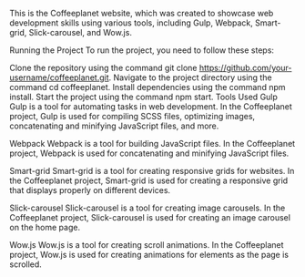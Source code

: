 
This is the Coffeeplanet website, which was created to showcase web development skills using various tools, including Gulp, Webpack, Smart-grid, Slick-carousel, and Wow.js.

Running the Project
To run the project, you need to follow these steps:

Clone the repository using the command git clone https://github.com/your-username/coffeeplanet.git.
Navigate to the project directory using the command cd coffeeplanet.
Install dependencies using the command npm install.
Start the project using the command npm start.
Tools Used
Gulp
Gulp is a tool for automating tasks in web development. In the Coffeeplanet project, Gulp is used for compiling SCSS files, optimizing images, concatenating and minifying JavaScript files, and more.

Webpack
Webpack is a tool for building JavaScript files. In the Coffeeplanet project, Webpack is used for concatenating and minifying JavaScript files.

Smart-grid
Smart-grid is a tool for creating responsive grids for websites. In the Coffeeplanet project, Smart-grid is used for creating a responsive grid that displays properly on different devices.

Slick-carousel
Slick-carousel is a tool for creating image carousels. In the Coffeeplanet project, Slick-carousel is used for creating an image carousel on the home page.

Wow.js
Wow.js is a tool for creating scroll animations. In the Coffeeplanet project, Wow.js is used for creating animations for elements as the page is scrolled.
